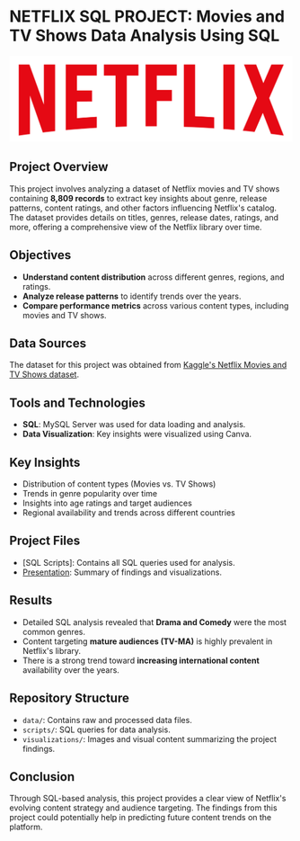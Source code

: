# NETFLIX SQL PROJECT: Movies and TV Shows Data Analysis Using SQL

![Netflix Logo](https://github.com/sajalsrivastava5/NETFLIX_SQL_PROJECT/raw/main/logo.png)

## Project Overview
This project involves analyzing a dataset of Netflix movies and TV shows containing **8,809 records** to extract key insights about genre, release patterns, content ratings, and other factors influencing Netflix's catalog. The dataset provides details on titles, genres, release dates, ratings, and more, offering a comprehensive view of the Netflix library over time.

## Objectives
- **Understand content distribution** across different genres, regions, and ratings.
- **Analyze release patterns** to identify trends over the years.
- **Compare performance metrics** across various content types, including movies and TV shows.

## Data Sources
The dataset for this project was obtained from [Kaggle's Netflix Movies and TV Shows dataset](https://www.kaggle.com/shivamb/netflix-shows).

## Tools and Technologies
- **SQL**: MySQL Server was used for data loading and analysis.
- **Data Visualization**: Key insights were visualized using Canva.

## Key Insights
- Distribution of content types (Movies vs. TV Shows)
- Trends in genre popularity over time
- Insights into age ratings and target audiences
- Regional availability and trends across different countries

## Project Files
- [SQL Scripts]: Contains all SQL queries used for analysis.
- [Presentation](link_to_presentation): Summary of findings and visualizations.

## Results
- Detailed SQL analysis revealed that **Drama and Comedy** were the most common genres.
- Content targeting **mature audiences (TV-MA)** is highly prevalent in Netflix's library.
- There is a strong trend toward **increasing international content** availability over the years.

## Repository Structure
- `data/`: Contains raw and processed data files.
- `scripts/`: SQL queries for data analysis.
- `visualizations/`: Images and visual content summarizing the project findings.

## Conclusion
Through SQL-based analysis, this project provides a clear view of Netflix's evolving content strategy and audience targeting. The findings from this project could potentially help in predicting future content trends on the platform.
